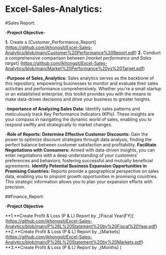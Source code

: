# Excel-Sales-Analytics:

#Sales Report:

-**Project Objective**-

  **1.** Create a [Customer_Performance_Report] (https://github.com/jkhongsit/Excel-Sales-Analytics/blob/main/Customer%20Performance%20Report.pdf)
  **2.** Conduct a comprehensive comparison between _[market performance and Sales target]_ (https://github.com/jkhongsit/Excel-Sales-Analytics/blob/main/Market%20Performance%20vs%20Target.pdf)

  -**Purpose of Sales_Analytics:** Sales analytics serves as the backbone of this repository, empowering businesses to monitor and evaluate their sales activities and performance comprehensively. Whether you're a small startup or an established enterprise, this toolkit provides you with the means to make data-driven decisions and drive your business to greater heights.

  -**Importance of Analyzing Sales Data:** Identify sales patterns and meticulously track Key Performance Indicators (KPIs). These insights are your compass in navigating the dynamic world of sales, enabling you to respond swiftly and strategically to market changes.

  -**Role of Reports:** 
     **Determine Effective Customer Discounts:** Gain the power to optimize discount strategies through data analysis, finding the perfect balance between customer satisfaction and profitability.
     **Facilitate Negotiations with Consumers:** Armed with data-driven insights, you can enter negotiations with a deep understanding of your customers' preferences and behaviors, fostering successful and mutually beneficial agreements.
     **Identify Potential Business Expansion Opportunities in Promising Countries:** Reports provide a geographical perspective on sales data, enabling you to pinpoint growth opportunities in promising countries. This strategic information allows you to plan your expansion efforts with precision.


##Finance_Report:

-**Project Objective**

  **1.**Create Profit & Loss (P & L) Report by _[Fiscal Year(FY)] (https://github.com/jkhongsit/Excel-Sales-Analytics/blob/main/P%26L%20Statement%20by%20Fiscal%20Year.pdf)
  **2.**Create Profit & Loss (P & L) Report by _[Markets] (https://github.com/jkhongsit/Excel-Sales-Analytics/blob/main/P%26L%20Statement%20by%20Markets.pdf)
  **3.**Create Profit & Loss (P & L) Report by _[Months] (
  


